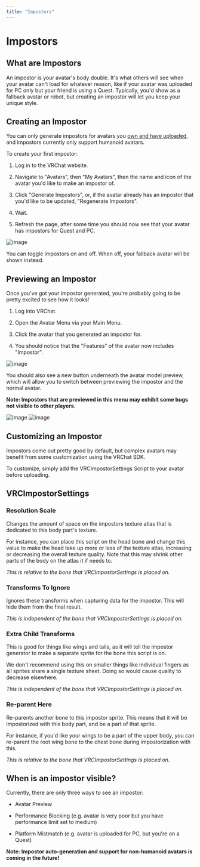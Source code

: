 ```yaml
---
title: "Impostors"
---
```


# Impostors
## What are Impostors
An impostor is your avatar's body double. It's what others will see when your avatar can't load for whatever reason, like if your avatar was uploaded for PC only but your friend is using a Quest. Typically, you'd show as a fallback avatar or robot, but creating an impostor will let you keep your unique style.

## Creating an Impostor
You can only generate impostors for avatars you [own and have uploaded](/creators.vrchat.com/avatars/creating-your-first-avatar), and impostors currently only support humanoid avatars.

To create your first impostor:

1. Log in to the VRChat website.

2. Navigate to "Avatars", then "My Avatars", then the name and icon of the avatar you'd like to make an impostor of.

3. Click "Generate Impostors", or, if the avatar already has an impostor that you'd like to be updated, "Regenerate Impostors".

4. Wait.

5. Refresh the page, after some time you should now see that your avatar has impostors for Quest and PC.

![image](/creators.vrchat.com/images/avatars/impostors/generation.png)

 You can toggle impostors on and off. When off, your fallback avatar will be shown instead.


## Previewing an Impostor
Once you've got your impostor generated, you're probably going to be pretty excited to see how it looks!

1. Log into VRChat.

2. Open the Avatar Menu via your Main Menu.

3. Click the avatar that you generated an impostor for.

4. You should notice that the "Features" of the avatar now includes "Impostor". 

![image](/creators.vrchat.com/images/avatars/impostors/features-row.png)

You should also see a new button underneath the avatar model preview, which will allow you to switch between previewing the impostor and the normal avatar.

**Note: Impostors that are previewed in this menu may exhibit some bugs not visible to other players.**

![image](/creators.vrchat.com/images/avatars/impostors/preview-avatar.png)
![image](/creators.vrchat.com/images/avatars/impostors/preview-impostor.png)

## Customizing an Impostor
Impostors come out pretty good by default, but complex avatars may benefit from some customization using the VRChat SDK.

To customize, simply add the VRCImpostorSettings Script to your avatar before uploading.

## VRCImpostorSettings

### Resolution Scale
Changes the amount of space on the impostors texture atlas that is dedicated to this body part's texture. 

For instance, you can place this script on the head bone and change this value to make the head take up more or less of the texture atlas, increasing or decreasing the overall texture quality. Note that this may shrink other parts of the body on the atlas it if needs to. 

_This is relative to the bone that VRCImpostorSettings is placed on._

### Transforms To Ignore
Ignores these transforms when capturing data for the impostor. This will hide them from the final result.

_This is independent of the bone that VRCImpostorSettings is placed on._

### Extra Child Transforms
This is good for things like wings and tails, as it will tell the impostor generator to make a separate sprite for the bone this script is on.

We don't recommend using this on smaller things like individual fingers as all sprites share a single texture sheet. Doing so would cause quality to decrease elsewhere.

_This is independent of the bone that VRCImpostorSettings is placed on._

### Re-parent Here
Re-parents another bone to this impostor sprite. This means that it will be impostorized with this body part, and be a part of that sprite.

For instance, if you'd like your wings to be a part of the upper body, you can re-parent the root wing bone to the chest bone during impostorization with this.

_This is relative to the bone that VRCImpostorSettings is placed on._

## When is an impostor visible?
Currently, there are only three ways to see an impostor:

- Avatar Preview

- Performance Blocking (e.g. avatar is very poor but you have performance limit set to medium)

- Platform Mistmatch (e.g. avatar is uploaded for PC, but you're on a Quest)

**Note: Impostor auto-generation and support for non-humanoid avatars is coming in the future!**